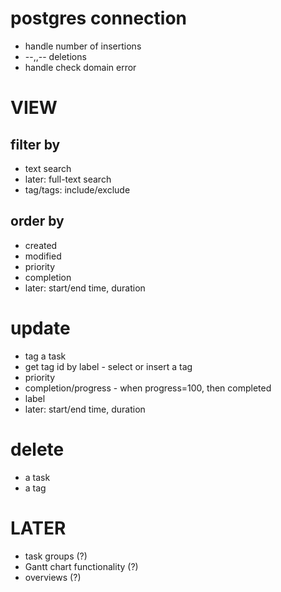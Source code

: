 # postgres connection

- handle number of insertions
- --,,-- deletions
- handle check domain error

# VIEW

## filter by

- text search
- later: full-text search
- tag/tags: include/exclude

## order by

- created
- modified
- priority
- completion
- later: start/end time, duration

# update

- tag a task
- get tag id by label - select or insert a tag
- priority
- completion/progress - when progress=100, then completed
- label
- later: start/end time, duration

# delete

- a task
- a tag

# LATER

- task groups (?)
- Gantt chart functionality (?)
- overviews (?)
